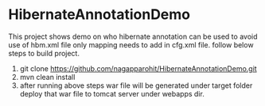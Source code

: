 # HibernateAnnotationDemo
This project shows demo on who hibernate annotation can be used to avoid use of hbm.xml file only mapping needs to add in cfg.xml file. follow below steps to build project.
1. git clone https://github.com/nagapparohit/HibernateAnnotationDemo.git
2. mvn clean install
3. after running above steps war file will be generated under target folder deploy that war file to tomcat server under webapps dir.
